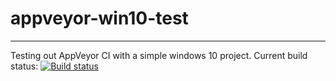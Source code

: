 # appveyor-win10-test
----
Testing out AppVeyor CI with a simple windows 10 project.
Current build status: [![Build status](https://ci.appveyor.com/api/projects/status/wuqsvkx7x9h2ux58/branch/master?svg=true)](https://ci.appveyor.com/project/ankitg/appveyor-win10-test/branch/master)
